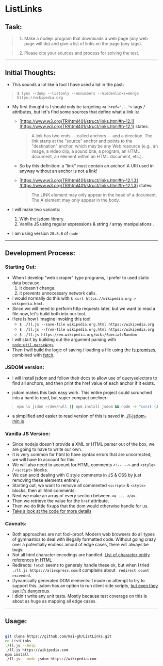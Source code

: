 # ListLinks

## Task:

> 1. Make a nodejs program that downloads a web page (any web page will do) and give a list of links on the page (any tags).

> 2.  Please cite your sources and process for solving the test.

---

## Initial Thoughts:

- This sounds a lot like a tool I have used a lot in the past:

> `$ lynx --dump --listonly --nonumbers --hiddenlinks=merge https://wikipedia.org`

- My first thought is I should only be targeting `<a href="...">` tags / attributes, but let's find some sources that define what a link is:
    - [https://www.w3.org/TR/html401/struct/links.html#h-12.1](https://www.w3.org/TR/html401/struct/links.html#h-12.1) states:

        > A link has two ends -- called anchors -- and a direction. The link starts at the "source" anchor and points to the "destination" anchor, which may be any Web resource (e.g., an image, a video clip, a sound bite, a program, an HTML document, an element within an HTML document, etc.).

    - So by this definition: a "link" must contain an anchor! A URI used in anyway without an anchor is not a link!
    - [https://www.w3.org/TR/html401/struct/links.html#h-12.1.3](https://www.w3.org/TR/html401/struct/links.html#h-12.1.3) states:

        > The LINK element may only appear in the head of a document. The A element may only appear in the body.

- I will make two variants:
    1. With the [jsdom](https://github.com/jsdom/jsdom) library.
    2. Vanilla JS using regular expressions & string / array manipulations . 

- I am using version `20.8.0` of `node`

---

## Development Process:

### Starting Out:

  - When I develop "web scraper" type programs, I prefer to used static data because:
    1. it doesn't change.
    2. it prevents unnecessary network calls.
  - I would normally do this with `$ curl https://wikipedia.org > wikipedia.html`. 
  - Since we will need to perform http requests later, but we want to read a file now, let's build both into our tool.
  - Here is how I imagine invoking this tool:
    - `$ ./ll.js --save-file wikipedia.org.html https://wikipedia.org`
    - `$ ./ll.js --from-file wikipedia.org.html https://wikipedia.org`
    - `$ ./ll.js https://en.wikipedia.org/wiki/Special:Random`
  - I will start by building out the argument parsing with [`node:util.parseArgs`](https://nodejs.org/api/util.html#utilparseargsconfig)
  - Then I will build the logic of saving / loading a file using the [fs.promises](https://nodejs.org/api/fs.html#promises-api), combined with [fetch](https://developer.mozilla.org/en-US/docs/Web/API/fetch).

### JSDOM version:

  - I will install jsdom and follow their docs to allow use of queryselectors to find all anchors, and then print the href value of each anchor if it exists.

  - jsdom makes this task easy work. This entire project could scrunched into a hard to read, but super compact oneliner:

  >  ```bash
  >  npm ls jsdom >/dev/null || npm install jsdom && node -e "const {JSDOM}=require('jsdom');JSDOM.fromURL(process.argv[1]).then(dom=>[].slice.call(dom.window.document.getElementsByTagName('a')).forEach(e=>(e.href)&&console.log(e.href)));" https://wikipedia.org
  >  ```

  - a simplified and easier to read version of this is saved in [./ll-jsdom-min.js](./ll-jsdom-min.js)

### Vanilla JS Version:

  - Since nodejs doesn't provide a XML or HTML parser out of the box, we are going to have to write our own.
  - It is very common for html to have syntax errors that are uncorrected, we will have to account for this.
  - We will also need to account for HTML comments `<!-- -->` and `<style>` / `<script>` blocks.
  - We can avoid dealing with C style comments in JS & CSS by just removing these elements entirely.
  - Starting out, we want to remove all commented `<script>` & `<style>` blocks, then all html comments.
  - Next we make an array of every section between `<a ... </a>`.
  - Then we retrieve the value for the `href` attribute.
  - Then we do little fixups that the dom would otherwise handle for us.
  - [Take a look at the code for more details](./ll.js?plain=1#L104)

### Caveats:

  - Both approaches are not fool-proof. Modern web browsers do all types of gymnastics to deal with illegally formatted code. Without going crazy over a potentially endless amout of edge cases, there will always be bugs.
  - Not all html character encodings are handled. [List of character entity references in HTML](https://en.wikipedia.org/wiki/List_of_XML_and_HTML_character_entity_references#Character_entity_references_in_HTML)
  - Redirects: `fetch` seems to generaly handle these ok, but when I tried `./ll.js https://aliexpress.com` it complains about ` redirect count exceeded`.
  - Dynamically generated DOM elements: I made no attempt to try to support this. jsdom has an option to run  client side scripts, [but even they say it's dangerous](https://github.com/jsdom/jsdom#executing-scripts).
  - I didn't write any unit tests. Mostly because test coverage on this is about as huge as mapping all edge cases.

---

## Usage:

```bash

git clone https://github.com/mai-gh/ListLinks.git
cd ListLinks
./ll.js --help
./ll.js https://wikipedia.com
npm install
./ll.js --mode jsdom https://wikipedia.com

```
